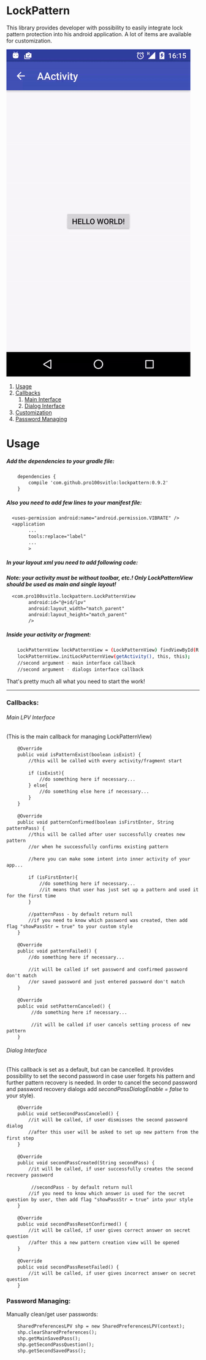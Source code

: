 # LockPattern

This library provides developer with possibility to easily integrate lock pattern protection into his android application. A lot of items are available for customization.

![alt text](screenshots/111222.gif "Description goes here")

1. [Usage](#usage)
2. [Callbacks](#callbacks)
    1. [Main Interface](#main-lpv-interface)
    2. [Dialog Interface](#dialog-interface)
3. [Customization](Customization.md)
4. [Password Managing](#password-managing)

# Usage
##### Add the dependencies to your gradle file:
```
    dependencies {
        compile 'com.github.pro100svitlo:lockpattern:0.9.2'
    }
```

##### Also you need to add few lines to your manifest file:
```
  <uses-permission android:name="android.permission.VIBRATE" />
  <application
        ...
        tools:replace="label"
        ...
        >
```
##### In your layout xml you need to add following code:

**_Note: your activity must be without toolbar, etc.! Only LockPatternView should be used as main and single layout!_**
```
  <com.pro100svitlo.lockpattern.LockPatternView
        android:id="@+id/lpv"
        android:layout_width="match_parent"
        android:layout_height="match_parent"
        />
```
##### Inside your activity or fragment:
```sh
    LockPatternView lockPatternView = (LockPatternView) findViewById(R.id.lpv);
    lockPatternView.initLockPatternView(getActivity(), this, this);
    //second argument - main interface callback
    //second argument - dialogs interface callback
```
That's pretty much all what you need to start the work!

---

### Callbacks:
 
###### Main LPV Interface
 (This is the main callback for managing LockPatternView)
 
```
    @Override
    public void isPatternExist(boolean isExist) {
        //this will be called with every activity/fragment start
        
        if (isExist){
            //do something here if necessary...
        } else{
            //do something else here if necessary...
        }
    }
    
    @Override
    public void patternConfirmed(boolean isFirstEnter, String patternPass) {
        //this will be called after user successfully creates new pattern
        //or when he successfully confirms existing pattern
        
        //here you can make some intent into inner activity of your app...
        
        if (isFirstEnter){
            //do something here if necessary...
            //it means that user has just set up a pattern and used it for the first time
        }
        
        //patternPass - by default return null
        //if you need to know which password was created, then add flag "showPassStr = true" to your custom style
    }
    
    @Override
    public void patternFailed() {
        //do something here if necessary...
        
        //it will be called if set password and confirmed password don't match
        //or saved password and just entered password don't match
    }
    
    @Override
    public void setPatternCanceled() {
         //do something here if necessary...
         
         //it will be called if user cancels setting process of new pattern
    }
```

###### Dialog Interface
 (This callback is set as a default, but can be cancelled. It provides possibility to set the second password in case user forgets his pattern and further pattern recovery is needed. In order to cancel the second password and password recovery dialogs add *secondPassDialogEnable = false* to your style).
```
    @Override
    public void setSecondPassCanceled() {
        //it will be called, if user dismisses the second password dialog
        //after this user will be asked to set up new pattern from the first step
    }

    @Override
    public void secondPassCreated(String secondPass) {
        //it will be called, if user successfully creates the second recovery password
        
         //secondPass - by default return null
        //if you need to know which answer is used for the secret question by user, then add flag "showPassStr = true" into your style
    }

    @Override
    public void secondPassResetConfirmed() {
        //it will be called, if user gives correct answer on secret question
        //after this a new pattern creation view will be opened
    }

    @Override
    public void secondPassResetFailed() {
        //it will be called, if user gives incorrect answer on secret question
    }
```

### Password Managing:
Manually clean/get user passwords:
    
```
    SharedPreferencesLPV shp = new SharedPreferencesLPV(context);
    shp.clearSharedPreferences();
    shp.getMainSavedPass();
    shp.getSecondPassQuestion();
    shp.getSecondSavedPass();
```
